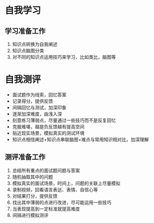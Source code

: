 # 自我学习

## 学习准备工作

1. 知识点转换为自我阐述
2. 知识点脑图分类
3. 对不同的知识点运用技巧来学习，比如类比，脑图等


# 自我测评

- 面试题作为线索，回忆答案
- 记录得分，提供反馈
- 间隔回忆与测试，加深印象
- 逐渐加深难度，由浅入深
- 刻意练习薄弱点，尽量通过一些技巧而不是反复回忆
- 克服难堪，越是负反馈越有提高空间
- 贴近现实场景，模拟真实的测试环境
- 知识点相信阐述+知识点串联脑图+难点与常用知识相对比，加深理解



## 测评准备工作


1. 总结所有重点的面试题问题与答案
2. 随机抽取其中的问题
3. 模拟真实的面试场景，时间上，问题的关联上尽量模拟
4. 录制视频，回看语言表达、表情、自信心等
5. 对结果打分，提供反馈
6. 找出其中薄弱的点进行改进，尽可能运用一些技巧
7. 当表现提高到一定标准就提高难度
8. 间隔进行模拟测评


